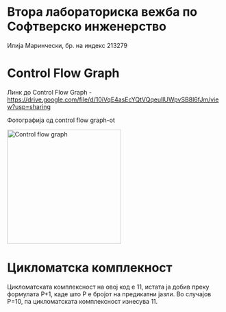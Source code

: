 # Втора лабораториска вежба по Софтверско инженерство
 Илија Маринчески, бр. на индекс 213279
# Control Flow Graph
Линк до Control Flow Graph - https://drive.google.com/file/d/10iVqE4asEcYQtVQqeulIUWpvSB8l6fJm/view?usp=sharing <br>

Фотографија од control flow graph-ot

<img width="266" alt="Control flow graph" src="https://github.com/Marinceski1/SI_2023_lab2_213279/assets/108797974/a1747699-62a1-4934-943b-0011da22c62f">

# Цикломатска комплекност

Цикломатската комплексност на овој код е 11, истата ја добив преку формулата P+1, каде што P е бројот на предикатни јазли. Во случајoв P=10, па цикломатската комплексност изнесува 11.
